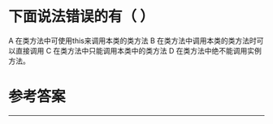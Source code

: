# 下面说法错误的有（ ）

A 在类方法中可使用this来调用本类的类方法
B 在类方法中调用本类的类方法时可以直接调用
C 在类方法中只能调用本类中的类方法
D 在类方法中绝不能调用实例方法。


# 参考答案



---